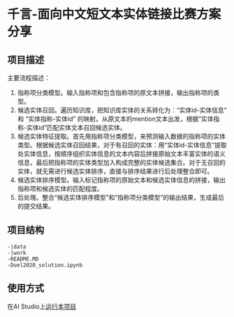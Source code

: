 # 千言-面向中文短文本实体链接比赛方案分享


## 项目描述
主要流程描述：

1. 指称项分类模型。输入指称项和包含指称项的原文本拼接，输出指称项的类型。
2. 候选实体召回。遍历知识库，把知识库实体的关系转化为：“实体id-实体信息” 和 “实体指称-实体id” 的映射。从原文本的mention文本出发，根据“实体指称-实体id”匹配实体文本召回候选实体。
3. 候选实体特征提取。首先用指称项分类模型，来预测输入数据的指称项的实体类型。根据候选实体召回结果，对于有召回的实体：用“实体id-实体信息”提取处实体信息，按顺序组织实体信息的文本内容后拼接原始文本丰富实体的语义信息，最后把指称项的实体类型加入构成完整的实体候选集合。对于无召回的实体，就无需进行候选实体排序，直接与排序结果进行后处理整合即可。
4. 候选实体排序模型。输入标记指称项的原始文本和候选实体信息的拼接，输出指称项和候选实体的匹配程度。
5. 后处理。整合“候选实体排序模型”和“指称项分类模型”的输出结果，生成最后的提交结果。


## 项目结构
```
-|data
-|work
-README.MD
-Duel2020_solution.ipynb
```
## 使用方式
在AI Studio上[运行本项目](https://aistudio.baidu.com/aistudio/projectdetail/1590675)
